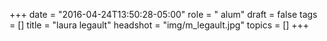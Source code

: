 +++
date = "2016-04-24T13:50:28-05:00"
role = " alum"
draft = false
tags = []
title = "laura legault"
headshot = "img/m_legault.jpg"
topics = []
+++
